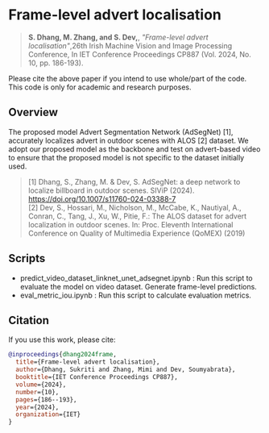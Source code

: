 # Frame-level advert localisation

> **S.  Dhang, M. Zhang, and S. Dev,**, *"Frame-level advert localisation"*,26th Irish Machine Vision and Image Processing Conference,  In IET Conference Proceedings CP887 (Vol. 2024, No. 10, pp. 186-193). 

 Please cite the above paper if you intend to use whole/part of the code. This code is only  for academic and research purposes.


## Overview

<p>The proposed  model Advert Segmentation Network (AdSegNet) [1],  accurately localizes  advert in outdoor scenes with ALOS [2]  dataset. We adopt our proposed model as the backbone
and test on  advert-based video to ensure that the proposed model is not specific to the dataset initially used. </p>

>[1] Dhang, S., Zhang, M. & Dev, S. AdSegNet: a deep network to localize billboard in outdoor scenes. SIViP (2024). https://doi.org/10.1007/s11760-024-03388-7  <br />
> [2] Dev, S., Hossari, M., Nicholson, M., McCabe, K., Nautiyal, A., Conran, C., Tang, J., Xu, W., Pitie, F.: The ALOS dataset for advert localization in outdoor scenes. In: Proc. Eleventh International Conference on Quality of Multimedia Experience (QoMEX) (2019)


## Scripts 

- predict_video_dataset_linknet_unet_adsegnet.ipynb : Run  this script to evaluate the model on video dataset. Generate frame-level predictions.
- eval_metric_iou.ipynb : Run this script to calculate evaluation metrics.

## Citation

If you use this work, please cite:

```bibtex
@inproceedings{dhang2024frame,
  title={Frame-level advert localisation},
  author={Dhang, Sukriti and Zhang, Mimi and Dev, Soumyabrata},
  booktitle={IET Conference Proceedings CP887},
  volume={2024},
  number={10},
  pages={186--193},
  year={2024},
  organization={IET}
}
